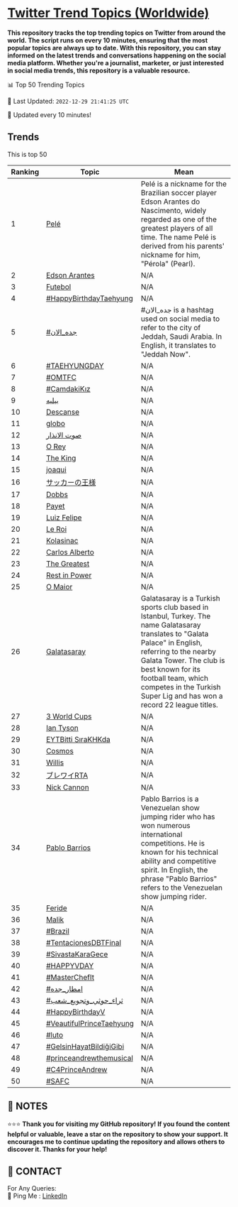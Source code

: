 [Twitter Trend Topics (Worldwide)](https://github.com/ErcinDedeoglu/Twitter-Trend-Topics)
==========

**This repository tracks the top trending topics on Twitter from around the world. 
The script runs on every 10 minutes, ensuring that the most popular topics are always up to date. 
With this repository, you can stay informed on the latest trends and conversations happening on the social media platform. 
Whether you're a journalist, marketer, or just interested in social media trends, this repository is a valuable resource.**


📊 Top 50 Trending Topics

📆 Last Updated: `2022-12-29 21:41:25 UTC`

🔧 Updated every 10 minutes!


## Trends

This is top 50

| Ranking | Topic | Mean |
| ------- | ------------ | ------------ |
| 1 | [Pelé](http://twitter.com/search?q=Pel%c3%a9) | Pelé is a nickname for the Brazilian soccer player Edson Arantes do Nascimento, widely regarded as one of the greatest players of all time. The name Pelé is derived from his parents' nickname for him, "Pérola" (Pearl). |
| 2 | [Edson Arantes](http://twitter.com/search?q=Edson+Arantes) | N/A |
| 3 | [Futebol](http://twitter.com/search?q=Futebol) | N/A |
| 4 | [#HappyBirthdayTaehyung](http://twitter.com/search?q=%23HappyBirthdayTaehyung) | N/A |
| 5 | [#جده_الان](http://twitter.com/search?q=%23%d8%ac%d8%af%d9%87_%d8%a7%d9%84%d8%a7%d9%86) | #جده_الان is a hashtag used on social media to refer to the city of Jeddah, Saudi Arabia. In English, it translates to "Jeddah Now". |
| 6 | [#TAEHYUNGDAY](http://twitter.com/search?q=%23TAEHYUNGDAY) | N/A |
| 7 | [#OMTFC](http://twitter.com/search?q=%23OMTFC) | N/A |
| 8 | [#CamdakiKız](http://twitter.com/search?q=%23CamdakiK%c4%b1z) | N/A |
| 9 | [بيليه](http://twitter.com/search?q=%d8%a8%d9%8a%d9%84%d9%8a%d9%87) | N/A |
| 10 | [Descanse](http://twitter.com/search?q=Descanse) | N/A |
| 11 | [globo](http://twitter.com/search?q=globo) | N/A |
| 12 | [صوت الانذار](http://twitter.com/search?q=%d8%b5%d9%88%d8%aa+%d8%a7%d9%84%d8%a7%d9%86%d8%b0%d8%a7%d8%b1) | N/A |
| 13 | [O Rey](http://twitter.com/search?q=O+Rey) | N/A |
| 14 | [The King](http://twitter.com/search?q=The+King) | N/A |
| 15 | [joaqui](http://twitter.com/search?q=joaqui) | N/A |
| 16 | [サッカーの王様](http://twitter.com/search?q=%e3%82%b5%e3%83%83%e3%82%ab%e3%83%bc%e3%81%ae%e7%8e%8b%e6%a7%98) | N/A |
| 17 | [Dobbs](http://twitter.com/search?q=Dobbs) | N/A |
| 18 | [Payet](http://twitter.com/search?q=Payet) | N/A |
| 19 | [Luiz Felipe](http://twitter.com/search?q=Luiz+Felipe) | N/A |
| 20 | [Le Roi](http://twitter.com/search?q=Le+Roi) | N/A |
| 21 | [Kolasinac](http://twitter.com/search?q=Kolasinac) | N/A |
| 22 | [Carlos Alberto](http://twitter.com/search?q=Carlos+Alberto) | N/A |
| 23 | [The Greatest](http://twitter.com/search?q=The+Greatest) | N/A |
| 24 | [Rest in Power](http://twitter.com/search?q=Rest+in+Power) | N/A |
| 25 | [O Maior](http://twitter.com/search?q=O+Maior) | N/A |
| 26 | [Galatasaray](http://twitter.com/search?q=Galatasaray) | Galatasaray is a Turkish sports club based in Istanbul, Turkey. The name Galatasaray translates to "Galata Palace" in English, referring to the nearby Galata Tower. The club is best known for its football team, which competes in the Turkish Super Lig and has won a record 22 league titles. |
| 27 | [3 World Cups](http://twitter.com/search?q=3+World+Cups) | N/A |
| 28 | [Ian Tyson](http://twitter.com/search?q=Ian+Tyson) | N/A |
| 29 | [EYTBitti SıraKHKda](http://twitter.com/search?q=EYTBitti+S%c4%b1raKHKda) | N/A |
| 30 | [Cosmos](http://twitter.com/search?q=Cosmos) | N/A |
| 31 | [Willis](http://twitter.com/search?q=Willis) | N/A |
| 32 | [ブレワイRTA](http://twitter.com/search?q=%e3%83%96%e3%83%ac%e3%83%af%e3%82%a4RTA) | N/A |
| 33 | [Nick Cannon](http://twitter.com/search?q=Nick+Cannon) | N/A |
| 34 | [Pablo Barrios](http://twitter.com/search?q=Pablo+Barrios) | Pablo Barrios is a Venezuelan show jumping rider who has won numerous international competitions. He is known for his technical ability and competitive spirit. In English, the phrase "Pablo Barrios" refers to the Venezuelan show jumping rider. |
| 35 | [Feride](http://twitter.com/search?q=Feride) | N/A |
| 36 | [Malik](http://twitter.com/search?q=Malik) | N/A |
| 37 | [#Brazil](http://twitter.com/search?q=%23Brazil) | N/A |
| 38 | [#TentacionesDBTFinal](http://twitter.com/search?q=%23TentacionesDBTFinal) | N/A |
| 39 | [#SivastaKaraGece](http://twitter.com/search?q=%23SivastaKaraGece) | N/A |
| 40 | [#HAPPYVDAY](http://twitter.com/search?q=%23HAPPYVDAY) | N/A |
| 41 | [#MasterChefIt](http://twitter.com/search?q=%23MasterChefIt) | N/A |
| 42 | [#امطار_جده](http://twitter.com/search?q=%23%d8%a7%d9%85%d8%b7%d8%a7%d8%b1_%d8%ac%d8%af%d9%87) | N/A |
| 43 | [#ثراء_حوثي_وتجويع_شعب](http://twitter.com/search?q=%23%d8%ab%d8%b1%d8%a7%d8%a1_%d8%ad%d9%88%d8%ab%d9%8a_%d9%88%d8%aa%d8%ac%d9%88%d9%8a%d8%b9_%d8%b4%d8%b9%d8%a8) | N/A |
| 44 | [#HappyBirthdayV](http://twitter.com/search?q=%23HappyBirthdayV) | N/A |
| 45 | [#VeautifulPrinceTaehyung](http://twitter.com/search?q=%23VeautifulPrinceTaehyung) | N/A |
| 46 | [#luto](http://twitter.com/search?q=%23luto) | N/A |
| 47 | [#GelsinHayatBildiğiGibi](http://twitter.com/search?q=%23GelsinHayatBildi%c4%9fiGibi) | N/A |
| 48 | [#princeandrewthemusical](http://twitter.com/search?q=%23princeandrewthemusical) | N/A |
| 49 | [#C4PrinceAndrew](http://twitter.com/search?q=%23C4PrinceAndrew) | N/A |
| 50 | [#SAFC](http://twitter.com/search?q=%23SAFC) | N/A |




## 📝 NOTES

⭐⭐⭐ **Thank you for visiting my GitHub repository! If you found the content helpful or valuable, leave a star on the repository to show your support. It encourages me to continue updating the repository and allows others to discover it. Thanks for your help!**

## 📨 CONTACT

 For Any Queries:  
            🏓 Ping Me : [LinkedIn](https://www.linkedin.com/in/ercindedeoglu/)